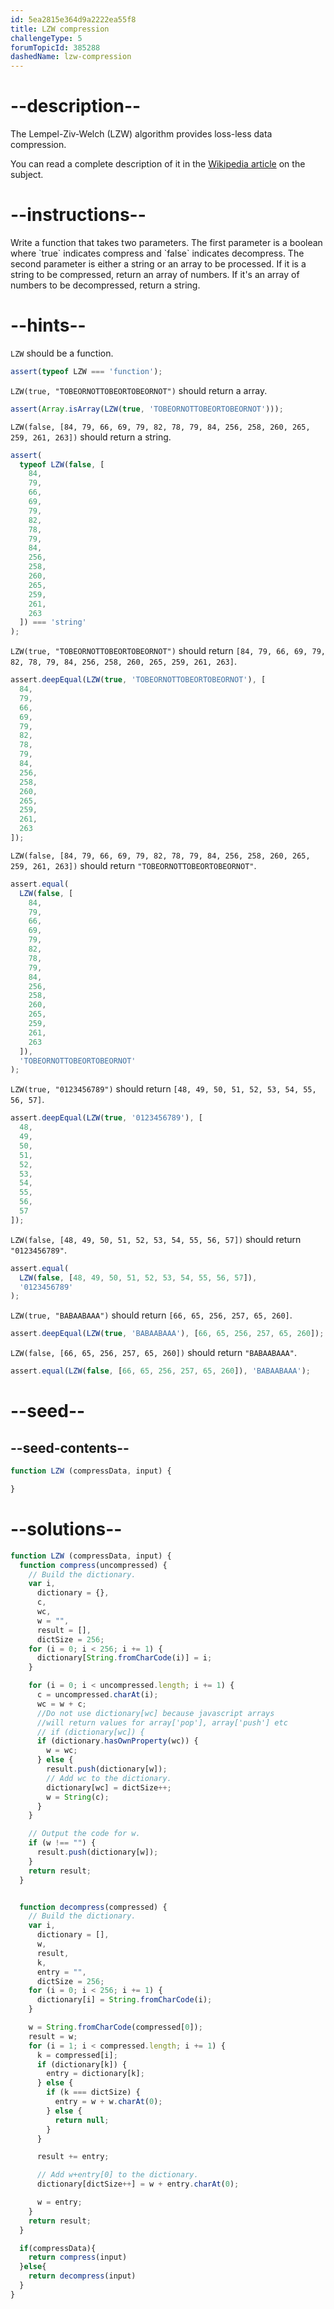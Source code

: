 ```yaml
---
id: 5ea2815e364d9a2222ea55f8
title: LZW compression
challengeType: 5
forumTopicId: 385288
dashedName: lzw-compression
---
```


# --description--

The Lempel-Ziv-Welch (LZW) algorithm provides loss-less data compression.

You can read a complete description of it in the [Wikipedia article](https://en.wikipedia.org/wiki/Lempel-Ziv-Welch) on the subject.

# --instructions--

Write a function that takes two parameters. The first parameter is a boolean where \`true\` indicates compress and \`false\` indicates decompress. The second parameter is either a string or an array to be processed. If it is a string to be compressed, return an array of numbers. If it's an array of numbers to be decompressed, return a string.

# --hints--

`LZW` should be a function.

```js
assert(typeof LZW === 'function');
```

`LZW(true, "TOBEORNOTTOBEORTOBEORNOT")` should return a array.

```js
assert(Array.isArray(LZW(true, 'TOBEORNOTTOBEORTOBEORNOT')));
```

`LZW(false, [84, 79, 66, 69, 79, 82, 78, 79, 84, 256, 258, 260, 265, 259, 261, 263])` should return a string.

```js
assert(
  typeof LZW(false, [
    84,
    79,
    66,
    69,
    79,
    82,
    78,
    79,
    84,
    256,
    258,
    260,
    265,
    259,
    261,
    263
  ]) === 'string'
);
```

`LZW(true, "TOBEORNOTTOBEORTOBEORNOT")` should return `[84, 79, 66, 69, 79, 82, 78, 79, 84, 256, 258, 260, 265, 259, 261, 263]`.

```js
assert.deepEqual(LZW(true, 'TOBEORNOTTOBEORTOBEORNOT'), [
  84,
  79,
  66,
  69,
  79,
  82,
  78,
  79,
  84,
  256,
  258,
  260,
  265,
  259,
  261,
  263
]);
```

`LZW(false, [84, 79, 66, 69, 79, 82, 78, 79, 84, 256, 258, 260, 265, 259, 261, 263])` should return `"TOBEORNOTTOBEORTOBEORNOT"`.

```js
assert.equal(
  LZW(false, [
    84,
    79,
    66,
    69,
    79,
    82,
    78,
    79,
    84,
    256,
    258,
    260,
    265,
    259,
    261,
    263
  ]),
  'TOBEORNOTTOBEORTOBEORNOT'
);
```

`LZW(true, "0123456789")` should return `[48, 49, 50, 51, 52, 53, 54, 55, 56, 57]`.

```js
assert.deepEqual(LZW(true, '0123456789'), [
  48,
  49,
  50,
  51,
  52,
  53,
  54,
  55,
  56,
  57
]);
```

`LZW(false, [48, 49, 50, 51, 52, 53, 54, 55, 56, 57])` should return `"0123456789"`.

```js
assert.equal(
  LZW(false, [48, 49, 50, 51, 52, 53, 54, 55, 56, 57]),
  '0123456789'
);
```

`LZW(true, "BABAABAAA")` should return `[66, 65, 256, 257, 65, 260]`.

```js
assert.deepEqual(LZW(true, 'BABAABAAA'), [66, 65, 256, 257, 65, 260]);
```

`LZW(false, [66, 65, 256, 257, 65, 260])` should return `"BABAABAAA"`.

```js
assert.equal(LZW(false, [66, 65, 256, 257, 65, 260]), 'BABAABAAA');
```

# --seed--

## --seed-contents--

```js
function LZW (compressData, input) {

}
```

# --solutions--

```js
function LZW (compressData, input) {
  function compress(uncompressed) {
    // Build the dictionary.
    var i,
      dictionary = {},
      c,
      wc,
      w = "",
      result = [],
      dictSize = 256;
    for (i = 0; i < 256; i += 1) {
      dictionary[String.fromCharCode(i)] = i;
    }

    for (i = 0; i < uncompressed.length; i += 1) {
      c = uncompressed.charAt(i);
      wc = w + c;
      //Do not use dictionary[wc] because javascript arrays
      //will return values for array['pop'], array['push'] etc
      // if (dictionary[wc]) {
      if (dictionary.hasOwnProperty(wc)) {
        w = wc;
      } else {
        result.push(dictionary[w]);
        // Add wc to the dictionary.
        dictionary[wc] = dictSize++;
        w = String(c);
      }
    }

    // Output the code for w.
    if (w !== "") {
      result.push(dictionary[w]);
    }
    return result;
  }


  function decompress(compressed) {
    // Build the dictionary.
    var i,
      dictionary = [],
      w,
      result,
      k,
      entry = "",
      dictSize = 256;
    for (i = 0; i < 256; i += 1) {
      dictionary[i] = String.fromCharCode(i);
    }

    w = String.fromCharCode(compressed[0]);
    result = w;
    for (i = 1; i < compressed.length; i += 1) {
      k = compressed[i];
      if (dictionary[k]) {
        entry = dictionary[k];
      } else {
        if (k === dictSize) {
          entry = w + w.charAt(0);
        } else {
          return null;
        }
      }

      result += entry;

      // Add w+entry[0] to the dictionary.
      dictionary[dictSize++] = w + entry.charAt(0);

      w = entry;
    }
    return result;
  }

  if(compressData){
    return compress(input)
  }else{
    return decompress(input)
  }
}
```
